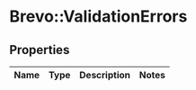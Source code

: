 # Brevo::ValidationErrors

## Properties
Name | Type | Description | Notes
------------ | ------------- | ------------- | -------------


